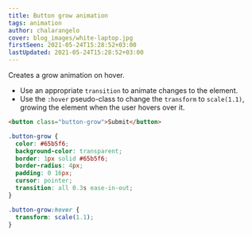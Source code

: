 ```yaml
---
title: Button grow animation
tags: animation
author: chalarangelo
cover: blog_images/white-laptop.jpg
firstSeen: 2021-05-24T15:28:52+03:00
lastUpdated: 2021-05-24T15:28:52+03:00
---
```


Creates a grow animation on hover.

- Use an appropriate `transition` to animate changes to the element.
- Use the `:hover` pseudo-class to change the `transform` to `scale(1.1)`, growing the element when the user hovers over it.

```html
<button class="button-grow">Submit</button>
```

```css
.button-grow {
  color: #65b5f6;
  background-color: transparent;
  border: 1px solid #65b5f6;
  border-radius: 4px;
  padding: 0 16px;
  cursor: pointer;
  transition: all 0.3s ease-in-out;
}

.button-grow:hover {
  transform: scale(1.1);
}
```
